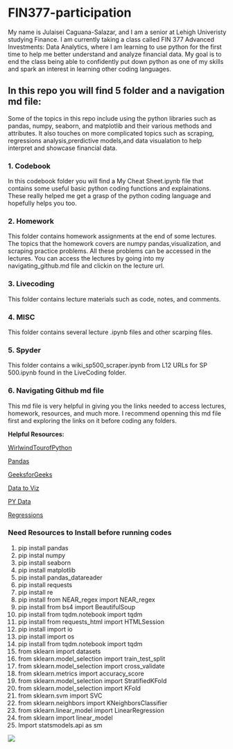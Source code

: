 # FIN377-participation

My name is Julaisei Caguana-Salazar, and I am a senior at Lehigh Univeristy studying Finance. I am currently taking a class called FIN 377 Advanced Investments: Data Analytics, where I am learning to use python for the first time to help me better understand and analyze financial data. My goal is to end the class being able to confidently put down python as one of my skills and spark an interest in learning other coding languages.

## In this repo you will find 5 folder and a navigation md file:
Some of the topics in this repo include using the python libraries such as pandas, numpy, seaborn, and matplotlib and their various methods and attributes. It also touches on more complicated topics such as scraping, regressions analysis,prerdictive models,and data visualation to help interpret and showcase financial data. 

### 1. Codebook
 In this codebook folder you will find a My Cheat Sheet.ipynb file that contains some useful basic python coding functions and explainations. These really helped me get a grasp of the python coding language and hopefully helps you too.

### 2. Homework
This folder contains homework assignments at the end of some lectures. The topics that the homework covers are numpy pandas,visualization, and scraping practice problems. All these problems can be accessed in the lectures. You can access the lectures by going into my navigating_github.md file and clickin on the lecture url. 

### 3. Livecoding
This folder contains lecture materials such as code, notes, and comments. 

### 4. MISC
This folder contains several lecture .ipynb files and other scarping files.

### 5. Spyder
This folder contains a wiki_sp500_scraper.ipynb from L12 URLs for SP 500.ipynb found in the LiveCoding folder.

### 6. Navigating Github md file
This md file is very helpful in giving you the links needed to access lectures, homework, resources, and much more. I recommend openning this md file first and exploring the links on it before coding any folders. 

**Helpful Resources:**

[WirlwindTourofPython](https://github.com/jakevdp/WhirlwindTourOfPython)

[Pandas](https://pandas.pydata.org/)

[GeeksforGeeks](https://www.geeksforgeeks.org/)

[Data to Viz](https://www.data-to-viz.com/)

[PY Data](https://seaborn.pydata.org/generated/seaborn.catplot.html)

[Regressions](https://www.statisticshowto.com/probability-and-statistics/regression-analysis/)

### Need Resources to Install before running codes
1.  pip install pandas
2.  pip instal numpy 
3.  pip install seaborn 
4.  pip install matplotlib
5.  pip install pandas_datareader
6.  pip install requests
7.  pip install re
8.  pip install from NEAR_regex import NEAR_regex 
9.  pip install from bs4 import BeautifulSoup
10. pip install from tqdm.notebook import tqdm
11. pip install from requests_html import HTMLSession
12. pip install import io
12. pip install import os
13. pip install from tqdm.notebook import tqdm
14. from sklearn import datasets
15. from sklearn.model_selection import train_test_split
16. from sklearn.model_selection import cross_validate
17. from sklearn.metrics import accuracy_score
18. from sklearn.model_selection import StratifiedKFold 
19. from sklearn.model_selection import KFold
20. from sklearn.svm import SVC
21. from sklearn.neighbors import KNeighborsClassifier
22. from sklearn.linear_model import LinearRegression
23. from sklearn import linear_model
24. Import statsmodels.api as sm  

![](https://media.giphy.com/media/26BRHKYhKLd6PlwsM/giphy.gif)
